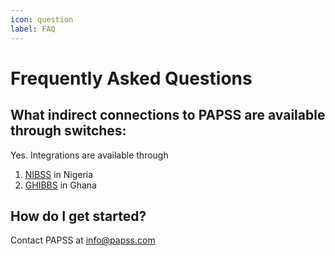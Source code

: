 ```yaml
---
icon: question
label: FAQ
---
```

# Frequently Asked Questions

## What indirect connections to PAPSS are available through switches:

Yes. Integrations are available through 
1. [NIBSS](https://vi-nibsssandbox.nibss-plc.com.ng/) in Nigeria 
2. [GHIBBS](https://www.ghipss.net/index.php) in Ghana

## How do I get started?

Contact PAPSS at info@papss.com
